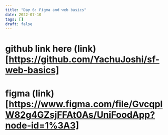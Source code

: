 ```yaml
---
title: "Day 6: Figma and web basics"
date: 2022-07-10
tags: []
draft: false
---
```


# github link here (**link**)[https://github.com/YachuJoshi/sf-web-basics]
# figma (**link**)[https://www.figma.com/file/GvcqplW82g4GZsjFFAt0As/UniFoodApp?node-id=1%3A3]




